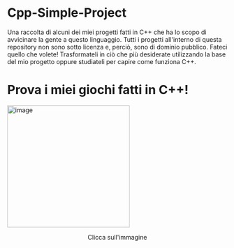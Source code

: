 # Cpp-Simple-Project
Una raccolta di alcuni dei miei progetti fatti in C++ che ha lo scopo di avvicinare la gente a questo linguaggio.
Tutti i progetti all'interno di questa repository non sono sotto licenza e, perciò, sono di dominio pubblico. 
Fateci quello che volete! 
Trasformateli in ciò che più desiderate utilizzando la base del mio progetto oppure studiateli per capire come funziona C++.
<h1>Prova i miei giochi fatti in C++!</h1>
<div>
  <a href="https://acumengrid.netlify.app/"><img width="280" height="280" alt="image" src="https://github.com/user-attachments/assets/b6eb8254-53e0-41ca-b63d-5d09e4c815e2" /></a>
  <p style="text-align: center;"> Clicca sull'immagine</p>
</div>
